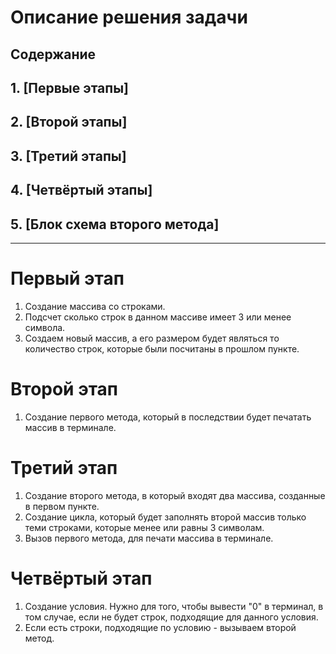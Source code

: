 # **Описание решения задачи**
## Содержание
## 1. [Первые этапы]
## 2. [Второй этапы]
## 3. [Третий этапы]
## 4. [Четвёртый этапы]
## 5. [Блок схема второго метода]
---
# Первый этап
1. Создание массива со строками.
2. Подсчет сколько строк в данном массиве имеет 3 или менее символа.
3. Создаем новый массив, а его размером будет являться то количество строк, которые были посчитаны в прошлом пункте.

# Второй этап
1. Создание первого метода, который в последствии будет печатать массив в терминале.

# Третий этап
1. Создание второго метода, в который входят два массива, созданные в первом пункте.
2. Создание цикла, который будет заполнять второй массив только теми строками, которые менее или равны 3 символам. 
3. Вызов первого метода, для печати массива в терминале.

# Четвёртый этап
1. Создание условия. Нужно для того, чтобы вывести "0" в терминал, в том случае, если не будет строк, подходящие для данного условия. 
2. Если есть строки, подходящие по условию - вызываем второй метод.